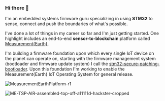 ### Hi there 👋

I'm an embedded systems firmware guru specializing in using **STM32** to sense, connect and push the boundaries of what's possible.

I've done a lot of things in my career so far and I'm just getting started.  One highlight includes an end-to-end **sensor-to-blockchain** platform called [Measurement{Earth}](https://www.measurement.earth/).

I'm building a firmware foundation upon which every single IoT device on the planet can operate on, starting with the firmware management system (bootloader and firmware  update system) I call the [stm32-secure-patching-bootloader](https://github.com/firmwaremodules/stm32-secure-patching-bootloader). Upon this foundation I'm working to enable the Measurement{Earth} IoT Operating System for general release. 


![MeasurementEarthPlatform-r1](https://user-images.githubusercontent.com/22859127/213576712-93dea751-db6f-40a2-8e27-f38455ebe506.jpg)

![ME-TSP-AIR-assembled-top-off-a11111d-hackster-cropped](https://user-images.githubusercontent.com/22859127/213577787-17dac4e0-40ef-4671-8eaf-ee64a5f2e69e.jpg)

<!--
**firmwareguru/firmwareguru** is a ✨ _special_ ✨ repository because its `README.md` (this file) appears on your GitHub profile.

Here are some ideas to get you started:

- 🔭 I’m currently working on ...
- 🌱 I’m currently learning ...
- 👯 I’m looking to collaborate on ...
- 🤔 I’m looking for help with ...
- 💬 Ask me about ...
- 📫 How to reach me: ...
- 😄 Pronouns: ...
- ⚡ Fun fact: ...
-->
